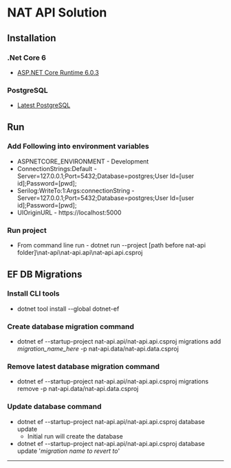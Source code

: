 # NAT API Solution

## Installation
### .Net Core 6
* [ASP.NET Core Runtime 6.0.3](https://dotnet.microsoft.com/en-us/download/dotnet/6.0)

### PostgreSQL
* [Latest PostgreSQL](https://www.postgresql.org/download/)

## Run
### Add Following into environment variables
* ASPNETCORE_ENVIRONMENT - Development
* ConnectionStrings:Default - Server=127.0.0.1;Port=5432;Database=postgres;User Id=[user id];Password=[pwd];
* Serilog:WriteTo:1:Args:connectionString - Server=127.0.0.1;Port=5432;Database=postgres;User Id=[user id];Password=[pwd];
* UIOriginURL - https://localhost:5000

### Run project
* From command line run - dotnet run --project [path before nat-api folder]\nat-api\nat-api.api\nat-api.api.csproj



## EF DB Migrations
### Install CLI tools
* dotnet tool install --global dotnet-ef

### Create database migration command ###
* dotnet ef --startup-project nat-api.api/nat-api.api.csproj migrations add *migration_name_here* -p nat-api.data/nat-api.data.csproj

### Remove latest database migration command
* dotnet ef --startup-project nat-api.api/nat-api.api.csproj migrations remove -p nat-api.data/nat-api.data.csproj

### Update database command ###
* dotnet ef --startup-project nat-api.api/nat-api.api.csproj database update
  * Initial run will create the database
* dotnet ef --startup-project nat-api.api/nat-api.api.csproj database update '*migration name to revert to*'
---
